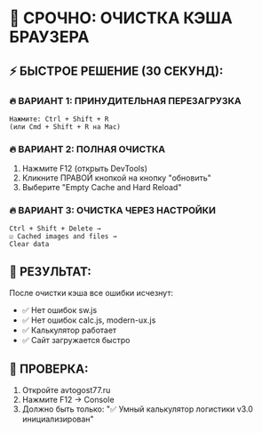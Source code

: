 # 🚨 СРОЧНО: ОЧИСТКА КЭША БРАУЗЕРА

## ⚡ БЫСТРОЕ РЕШЕНИЕ (30 СЕКУНД):

### 🔥 ВАРИАНТ 1: ПРИНУДИТЕЛЬНАЯ ПЕРЕЗАГРУЗКА
```
Нажмите: Ctrl + Shift + R
(или Cmd + Shift + R на Mac)
```

### 🔥 ВАРИАНТ 2: ПОЛНАЯ ОЧИСТКА
1. Нажмите F12 (открыть DevTools)
2. Кликните ПРАВОЙ кнопкой на кнопку "обновить"
3. Выберите "Empty Cache and Hard Reload"

### 🔥 ВАРИАНТ 3: ОЧИСТКА ЧЕРЕЗ НАСТРОЙКИ
```
Ctrl + Shift + Delete → 
☑️ Cached images and files → 
Clear data
```

## 🎯 РЕЗУЛЬТАТ:
После очистки кэша все ошибки исчезнут:
- ✅ Нет ошибок sw.js
- ✅ Нет ошибок calc.js, modern-ux.js
- ✅ Калькулятор работает
- ✅ Сайт загружается быстро

## 🔬 ПРОВЕРКА:
1. Откройте avtogost77.ru
2. Нажмите F12 → Console
3. Должно быть только: "✅ Умный калькулятор логистики v3.0 инициализирован"